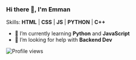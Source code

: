 ### Hi there 👋, I'm Emman

Skills: **HTML** | **CSS** | **JS** | **PYTHON** | **C++**

- 🌱 I’m currently learning **Python** and **JavaScript** 
- 🤔 I’m looking for help with **Backend Dev** 

![Profile views](https://gpvc.arturio.dev/EmmanuelGitgud)  
